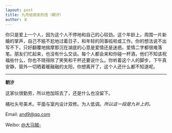```yaml
---
layout: post
title: 九月给朋友的信（朝汐）
author: 关
---
```

你只是爱上一个人，因为这个人不停地和自己的心较劲。这个年龄上，周围一片新婚的掌声，自己不尴不尬地过着日子，和年轻的同事呱啦或工作。你的想法说不出写不下，只好翻覆地揣摩那沉在湖底的心意是爱情还是迷惑。爱情二字都很难落笔。朋友们忙起来，也没有什么交谈。每个人都会来和你碰一杯酒，他们不知该祝福些什么，你也不晓得除了笑笑和干杯还要说什么。你听着这个人的脚步，下午真安静，窗外一切晒着暖融融的太阳，你想离开了，这个人还什么都不知道呢。




---

**朝汐**

这家伙很勤劳，所以他加班去了，还是什么也没留下。

橘社头号美术。平面与室内设计双修。为人低调。*所以这一段是九补上的。*                                 

Email: [and9@qq.com](and9@qq.com "and9@qq.com")

Weibo: [@大马贼-](http://www.weibo.com/u/1959495715 "@大马贼-")